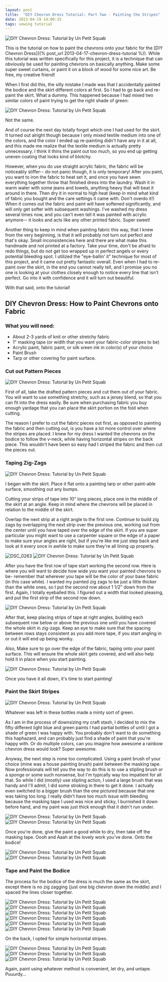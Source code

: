 ```yaml
---
layout: post
title:  "DIY Chevron Dress Tutorial: Part Two - Painting the Stripes"
date: 2013-04-19 14:00:15
tags: sewing tutorial
---
```

![DIY Chevron Dress: Tutorial by Un Petit Squab](/uploads/2013/04/header-p2.jpg)

This is the tutorial on how to paint the chevrons onto your fabric for the [DIY Chevron Dress]({% post_url 2013-04-17-chevron-dress-tutorial %}). While this tutorial was written specifically for this project, it is a technique that can obviously be used for painting chevrons on basically anything. Make some super sweet curtains, or paint it on a block of wood for some nice art. Be free, my creative friend!

When I first did this, the silly mistake I made was that I accidentally painted the bodice and the skirt different colors at first. So I had to go back and re-paint the skirt. What a dummy. This happened because I had mixed two similar colors of paint trying to get the right shade of green:

![DIY Chevron Dress: Tutorial by Un Petit Squab](/uploads/2013/04/DSC_0271.jpg)

Not the same.

And of course the next day totally forgot which one I had used for the skirt. It turned out alright though because I only mixed textile medium into one of the colors, and the color I ended up re-painting didn't have any in it at all, and this made me realize that the textile medium is actually pretty unnecessary. I think it thins the paint out too much, so you end up getting uneven coating that looks kind of blotchy.

However, when you do use straight acrylic fabric, the fabric will be noticeably stiffer-- do not panic though, it is only temporary! After you paint, you want to iron the fabric to heat set it, and once you have sewn everything together throw that finished dress into the laundry. Wash it in warm water with some jeans and towels, anything heavy that will beat it around in there. Then dry it in normal to high heat (keep in mind what kind of fabric you bought and the care settings it came with. Don't overdo it!) When it comes out the fabric and paint will have softened significantly, and will only get softer with subsequent washings. I've washed my dress several times now, and you can't even tell it was painted with acrylic anymore-- it looks and acts like any other printed fabric. Super sweet!

Another thing to keep in mind when painting fabric this way, that I knew from the very beginning, is that it will probably not turn out perfect and that's okay. Small inconsistencies here and there are what make this handmade and not printed at a factory. Take your time, don't be afraid to redo things, but do not get too wrapped up in perfect angels or every potential bleeding spot. I utilized the "eye-ballin' it" technique for most of this project, and it came out pretty fantastic overall. Even when I had to re-paint over the skirt, in the end you cannot really tell, and I promise you no one is looking at your clothes closely enough to notice every line that isn't perfect. Go into it with confidence and it will turn out beautiful.

With that said, onto the tutorial!

## DIY Chevron Dress: How to Paint Chevrons onto Fabric

### What you will need:

- About 2-3 yards of knit or other stretchy fabric
- 1" masking tape (or width that you want your fabric-color stripes to be)
- Acrylic paint, fabric paint, or silk sreen ink in color(s) of your choice
- Paint Brush
- Tarp or other covering for paint surface.


### Cut out Pattern Pieces

![DIY Chevron Dress: Tutorial by Un Petit Squab](/uploads/2013/04/DSC_0261.jpg)

First of all, take the drafted pattern pieces and cut them out of your fabric. You will want to use something stretchy, such as a jersey blend, so that you can fit into the dress easily. Be sure when purchasing fabric you buy enough yardage that you can place the skirt portion on the fold when cutting.

The reason I prefer to cut the fabric pieces out first, as opposed to painting the fabric and then cutting out, is you have a lot more control over where the stripes are placed. I knew for my dress I wanted the chevrons on the bodice to follow the v-neck, while having horizontal stripes on the back piece. This wouldn't have been so easy had I striped the fabric and then cut the pieces out.

### Taping Zig-Zags

![DIY Chevron Dress: Tutorial by Un Petit Squab](/uploads/2013/04/DSC_0262.jpg)

I began with the skirt. Place it flat onto a painting tarp or other paint-able surface, smoothing out any bumps.

Cutting your strips of tape into 10" long pieces, place one in the middle of the skirt at an angle. Keep in mind where the chevrons will be placed in relation to the middle of the skirt.

Overlap the next strip at a right angle to the first one. Continue to build zig zags by overlapping the next strip over the previous one, working out from the center until you have taped over the edge of the skirt. If you are super particular you might want to use a carpenter square or the edge of a paper to make sure your angles are right, but if you're like me just step back and look at it every once in awhile to make sure they're all lining up properly.

![DSC_0263](/uploads/2013/04/DSC_0263.jpg)
![DIY Chevron Dress: Tutorial by Un Petit Squab](/uploads/2013/04/DSC_0264.jpg)

After you have the first row of tape start working the second row. Here is where you will want to decide how wide you want your painted chevrons to be- remember that wherever you tape will be the color of your base fabric (in this case white). I wanted my painted zig zags to be just a little thicker than the white ones, so I put the second row about 1 1/2" down from the first. Again, I totally eyeballed this. I figured out a width that looked pleasing, and put the first strip of the second row down.

![DIY Chevron Dress: Tutorial by Un Petit Squab](/uploads/2013/04/DSC_0265.jpg)

After that, keep placing strips of tape at right angles, building each subsequent row below or above the previous one until you have covered the whole skirt in zig-zags. Keep an eye to make sure that the spacing between rows stays consistent as you add more tape, if you start angling in or out it will end up being wonky.

Also, Make sure to go over the edge of the fabric, taping onto your paint surface. This will ensure the whole skirt gets covered, and will also help hold it in place when you start painting.

![DIY Chevron Dress: Tutorial by Un Petit Squab](/uploads/2013/04/DSC_0266.jpg)

Once you have it all down, it's time to start painting!

### Paint the Skirt Stripes

![DIY Chevron Dress: Tutorial by Un Petit Squab](/uploads/2013/04/DSC_0273.jpg)

Whatever was left in these bottles made a minty sort of green.

As I am in the process of downsizing my craft stash, I decided to mix the fifty different light blue and green paints I had partial bottles of until I got a shade of green I was happy with. You probably don't want to do something this haphazard, and can probably just find a shade of paint that you're happy with. Or do multiple colors, can you imagine how awesome a rainbow chevron dress would look? Super awesome.

Anyway, the next step is none too complicated. Using a paint brush of your choice (mine was a house painting brush) paint between the masking tape. Now professionals will tell you the way to do this is to use a stipling brush or a sponge or some such nonsense, but I'm typically way too impatient for all that. So while I did (mostly) use stipling action, I used a large brush that was handy and I'll admit, I did some stroking in there to get it done. I actually even switched to a bigger brush than the one pictured because that one was taking too long. I really didn't have too much issue with bleeding because the masking tape I used was nice and sticky, I burnished it down before hand, and my paint was just thick enough that it didn't run under.

![DIY Chevron Dress: Tutorial by Un Petit Squab](/uploads/2013/04/DSC_0275.jpg)
![DIY Chevron Dress: Tutorial by Un Petit Squab](/uploads/2013/04/DSC_0276.jpg)

Once you're done, give the paint a good while to dry, then take off the masking tape. Oooh and Aaah at the lovely work you've done. Onto the bodice!

![DIY Chevron Dress: Tutorial by Un Petit Squab](/uploads/2013/04/DSC_0278.jpg)
![DIY Chevron Dress: Tutorial by Un Petit Squab](/uploads/2013/04/DSC_0283.jpg)

### Tape and Paint the Bodice

The process for the bodice of the dress is much the same as the skirt, except there is no zig zagging (just one big chevron down the middle) and I spaced the lines closer together.

![DIY Chevron Dress: Tutorial by Un Petit Squab](/uploads/2013/04/DSC_0290.jpg)
![DIY Chevron Dress: Tutorial by Un Petit Squab](/uploads/2013/04/DSC_0291.jpg)
![DIY Chevron Dress: Tutorial by Un Petit Squab](/uploads/2013/04/DSC_0293.jpg)
![DIY Chevron Dress: Tutorial by Un Petit Squab](/uploads/2013/04/DSC_0294.jpg)
![DIY Chevron Dress: Tutorial by Un Petit Squab](/uploads/2013/04/DSC_0302.jpg)
![DIY Chevron Dress: Tutorial by Un Petit Squab](/uploads/2013/04/DSC_0309.jpg)

On the back, I opted for simple horizontal stripes.

![DIY Chevron Dress: Tutorial by Un Petit Squab](/uploads/2013/04/DSC_0298.jpg)
![DIY Chevron Dress: Tutorial by Un Petit Squab](/uploads/2013/04/DSC_0303.jpg)
![DIY Chevron Dress: Tutorial by Un Petit Squab](/uploads/2013/04/DSC_0310.jpg)

Again, paint using whatever method is convenient, let dry, and untape. Puuurdy...
